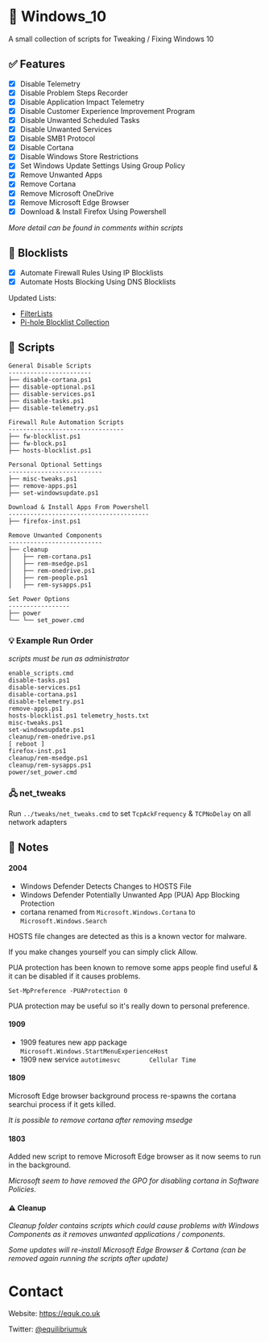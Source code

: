 # 🍭 Windows_10

A small collection of scripts for Tweaking / Fixing Windows 10

## :white_check_mark: Features

- [x] Disable Telemetry
- [x] Disable Problem Steps Recorder
- [x] Disable Application Impact Telemetry
- [x] Disable Customer Experience Improvement Program
- [x] Disable Unwanted Scheduled Tasks
- [x] Disable Unwanted Services
- [x] Disable SMB1 Protocol
- [x] Disable Cortana
- [x] Disable Windows Store Restrictions
- [x] Set Windows Update Settings Using Group Policy
- [x] Remove Unwanted Apps
- [x] Remove Cortana
- [x] Remove Microsoft OneDrive
- [x] Remove Microsoft Edge Browser
- [x] Download & Install Firefox Using Powershell

*More detail can be found in comments within scripts*

##  :page_with_curl: Blocklists

- [x] Automate Firewall Rules Using IP Blocklists
- [x] Automate Hosts Blocking Using DNS Blocklists

Updated Lists:

- [FilterLists](https://github.com/collinbarrett/FilterLists)
- [Pi-hole Blocklist Collection](https://firebog.net/)

## :page_facing_up: Scripts

    General Disable Scripts
    -----------------------
    ├── disable-cortana.ps1
    ├── disable-optional.ps1
    ├── disable-services.ps1
    ├── disable-tasks.ps1
    ├── disable-telemetry.ps1

    Firewall Rule Automation Scripts
    --------------------------------
    ├── fw-blocklist.ps1
    ├── fw-block.ps1
    ├── hosts-blocklist.ps1

    Personal Optional Settings
    --------------------------
    ├── misc-tweaks.ps1
    ├── remove-apps.ps1
    ├── set-windowsupdate.ps1

    Download & Install Apps From Powershell
    ---------------------------------------
    ├── firefox-inst.ps1

    Remove Unwanted Components
    --------------------------
    ├── cleanup
    │   ├── rem-cortana.ps1
    │   ├── rem-msedge.ps1
    │   ├── rem-onedrive.ps1
    │   ├── rem-people.ps1
    │   ├── rem-sysapps.ps1

    Set Power Options
    -----------------
    ├── power
    └── └── set_power.cmd

### :bulb: Example Run Order

*scripts must be run as administrator*

    enable_scripts.cmd
    disable-tasks.ps1
    disable-services.ps1
    disable-cortana.ps1
    disable-telemetry.ps1
    remove-apps.ps1
    hosts-blocklist.ps1 telemetry_hosts.txt
    misc-tweaks.ps1
    set-windowsupdate.ps1
    cleanup/rem-onedrive.ps1
    [ reboot ]
    firefox-inst.ps1
    cleanup/rem-msedge.ps1
    cleanup/rem-sysapps.ps1
    power/set_power.cmd

### 🖧 net_tweaks

Run `../tweaks/net_tweaks.cmd` to set `TcpAckFrequency` & `TCPNoDelay` on all network adapters

## :memo: Notes

#### 2004

- Windows Defender Detects Changes to HOSTS File
- Windows Defender Potentially Unwanted App (PUA) App Blocking Protection
- cortana renamed from `Microsoft.Windows.Cortana` to `Microsoft.Windows.Search`

HOSTS file changes are detected as this is a known vector for malware.

If you make changes yourself you can simply click Allow.

PUA protection has been known to remove some apps people find useful & it can be disabled if it causes problems.

```
Set-MpPreference -PUAProtection 0
```

PUA protection may be useful so it's really down to personal preference.

#### 1909

- 1909 features new app package `Microsoft.Windows.StartMenuExperienceHost`
- 1909 new service `autotimesvc        Cellular Time`

#### 1809

Microsoft Edge browser background process re-spawns the cortana searchui process if it gets killed.

*It is possible to remove cortana after removing msedge*

#### 1803

Added new script to remove Microsoft Edge browser as it now seems to run in the background.

*Microsoft seem to have removed the GPO for disabling cortana in Software Policies.*

#### :warning: Cleanup

*Cleanup folder contains scripts which could cause problems with Windows Components as it removes unwanted applications / components.*

*Some updates will re-install Microsoft Edge Browser & Cortana (can be removed again running the scripts after update)*

# Contact

Website: https://equk.co.uk

Twitter: [@equilibriumuk](https://twitter.com/equilibriumuk)
